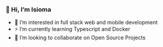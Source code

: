 ### 👋 Hi, I’m Isioma


- 👀 I’m interested in full stack web and mobile development
- ⚡️ I’m currently learning Typescript and Docker
- 📖 I’m looking to collaborate on Open Source Projects


<!-- ### Languages and Tools -->
 
<!---
isiomaC/isiomaC is a ✨ special ✨ repository because its `README.md` (this file) appears on your GitHub profile.
You can click the Preview link to take a look at your changes.
--->
